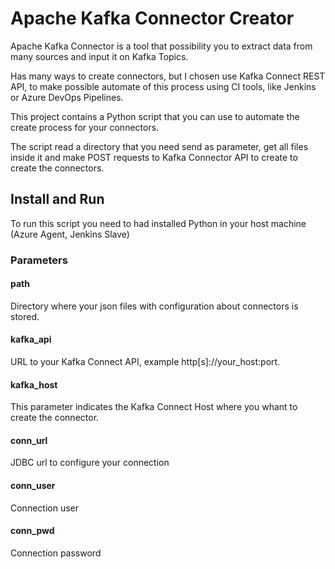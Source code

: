 # Apache Kafka Connector Creator
Apache Kafka Connector is a tool that possibility you to extract data from many sources and input it on Kafka Topics.

Has many ways to create connectors, but I chosen use Kafka Connect REST API, to make possible automate 
of this process using CI tools, like Jenkins or Azure DevOps Pipelines.

This project contains a Python script that you can use to automate the create process for your connectors.

The script read a directory that you need send as parameter, get all files inside it and make POST requests 
to Kafka Connector API to create to create the connectors. 

## Install and Run
To run this script you need to had installed Python in your host machine (Azure Agent, Jenkins Slave)

### Parameters
#### path
Directory where your json files with configuration about connectors is stored.

#### kafka_api
URL to your Kafka Connect API, example http[s]://your_host:port.

#### kafka_host
This parameter indicates the Kafka Connect Host where you whant to create the connector.
    
#### conn_url
JDBC url to configure your connection
    
#### conn_user
Connection user

#### conn_pwd
Connection password